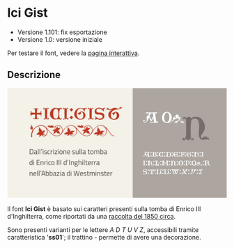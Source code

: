 # Ici Gist
- Versione 1.101: fix esportazione
- Versione 1.0: versione iniziale

Per testare il font, vedere la [pagina interattiva](https://m-casanova.github.io/IciGist/).

## Descrizione
![image](images/ici_gist.jpg)

Il font **Ici Gist** è basato sui caratteri presenti sulla tomba di Enrico III d'Inghilterra, come riportati da una [raccolta del 1850 circa](https://archive.org/details/illuminatediniti00unse/page/n70/mode/1up).

Sono presenti varianti per le lettere _A D T U V Z_, accessibili tramite caratteristica '**ss01**'; il trattino - permette di avere una decorazione.
